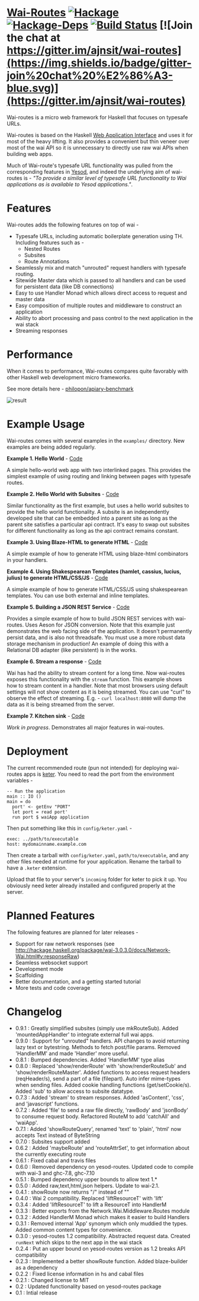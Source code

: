 [Wai-Routes](https://ajnsit.github.io/wai-routes) [![Hackage](https://img.shields.io/badge/hackage-v0.9.1-brightgreen.svg)](https://hackage.haskell.org/package/wai-routes) [![Hackage-Deps](https://img.shields.io/hackage-deps/v/wai-routes.svg)](http://packdeps.haskellers.com/feed?needle=wai-routes) [![Build Status](https://img.shields.io/travis/ajnsit/wai-routes.svg)](https://travis-ci.org/ajnsit/wai-routes) [![Join the chat at https://gitter.im/ajnsit/wai-routes](https://img.shields.io/badge/gitter-join%20chat%20%E2%86%A3-blue.svg)](https://gitter.im/ajnsit/wai-routes)
====================================

Wai-routes is a micro web framework for Haskell that focuses on typesafe URLs.

Wai-routes is based on the Haskell [Web Application Interface](http://hackage.haskell.org/package/wai) and uses it for most of the heavy lifting. It also provides a convenient but thin veneer over most of the wai API so it is unnecessary to directly use raw wai APIs when building web apps.

Much of Wai-route's typesafe URL functionality was pulled from the corresponding features in [Yesod](http://www.yesodweb.com/), and indeed the underlying aim of wai-routes is - *"To provide a similar level of typesafe URL functionality to Wai applications as is available to Yesod applications."*.

Features
==========

Wai-routes adds the following features on top of wai -

  - Typesafe URLs, including automatic boilerplate generation using TH. Including features such as -
    - Nested Routes
    - Subsites
    - Route Annotations
  - Seamlessly mix and match "unrouted" request handlers with typesafe routing.
  - Sitewide Master data which is passed to all handlers and can be used for persistent data (like DB connections)
  - Easy to use Handler Monad which allows direct access to request and master data
  - Easy composition of multiple routes and middleware to construct an application
  - Ability to abort processing and pass control to the next application in the wai stack
  - Streaming responses


Performance
===========

When it comes to performance, Wai-routes compares quite favorably with other Haskell web development micro frameworks.

See more details here - [philopon/apiary-benchmark](https://github.com/philopon/apiary-benchmark)

![result](./benchmark/result-tama.png)


Example Usage
=============

Wai-routes comes with several examples in the `examples/` directory. New examples are being added regularly.

**Example 1. Hello World** - [Code](examples/hello-world)

A simple hello-world web app with two interlinked pages. This provides the simplest example of using routing and linking between pages with typesafe routes.

**Example 2. Hello World with Subsites** - [Code](examples/subsites)

Similar functionality as the first example, but uses a hello world subsites to provide the hello world functionality. A subsite is an independently developed site that can be embedded into a parent site as long as the parent site satisfies a particular api contract. It's easy to swap out subsites for different functionality as long as the api contract remains constant.

**Example 3. Using Blaze-HTML to generate HTML** - [Code](examples/blaze-html)

A simple example of how to generate HTML using blaze-html combinators in your handlers.

**Example 4. Using Shakespearean Templates (hamlet, cassius, lucius, julius) to generate HTML/CSS/JS** - [Code](examples/shakespeare)

A simple example of how to generate HTML/CSS/JS using shakespearean templates. You can use both external and inline templates.

**Example 5. Building a JSON REST Service** - [Code](examples/rest-json)

Provides a simple example of how to build JSON REST services with wai-routes. Uses Aeson for JSON conversion. Note that this example just demonstrates the web facing side of the application. It doesn't permanently persist data, and is also not threadsafe. You must use a more robust data storage mechanism in production! An example of doing this with a Relational DB adapter (like persistent) is in the works.

**Example 6. Stream a response** - [Code](examples/streaming-response)

Wai has had the ability to stream content for a long time. Now wai-routes exposes this functionality with the `stream` function. This example shows how to stream content in a handler. Note that most browsers using default settings will not show content as it is being streamed. You can use "curl" to observe the effect of streaming. E.g. - `curl localhost:8080` will dump the data as it is being streamed from the server.

**Example 7. Kitchen sink** - [Code](examples/kitchen)

*Work in progress*. Demonstrates all major features in wai-routes.


Deployment
==========

The current recommended route (pun not intended) for deploying wai-routes apps is [keter](http://hackage.haskell.org/package/keter). You need to read the port from the environment variables -

    -- Run the application
    main :: IO ()
    main = do
      port' <- getEnv "PORT"
      let port = read port'
      run port $ waiApp application

Then put something like this in `config/keter.yaml` -

    exec: ../path/to/executable
    host: mydomainname.example.com

Then create a tarball with `config/keter.yaml`, `path/to/executable`, and any other files needed at runtime for your application. Rename the tarball to have a `.keter` extension.

Upload that file to your server's `incoming` folder for keter to pick it up. You obviously need keter already installed and configured properly at the server.

Planned Features
====================

The following features are planned for later releases -

- Support for raw network responses (see http://hackage.haskell.org/package/wai-3.0.3.0/docs/Network-Wai.html#v:responseRaw)
- Seamless websocket support
- Development mode
- Scaffolding
- Better documentation, and a getting started tutorial
- More tests and code coverage


Changelog
=========

* 0.9.1 : Greatly simplified subsites (simply use mkRouteSub). Added 'mountedAppHandler' to integrate external full wai apps.
* 0.9.0 : Support for "unrouted" handlers. API changes to avoid returning lazy text or bytestring. Methods to fetch post/file params. Removed 'HandlerMM' and made 'Handler' more useful.
* 0.8.1 : Bumped dependencies. Added 'HandlerMM' type alias
* 0.8.0 : Replaced 'show/renderRoute' with 'show/renderRouteSub' and 'show/renderRouteMaster'. Added functions to access request headers (reqHeader/s), send a part of a file (filepart). Auto infer mime-types when sending files. Added cookie handling functions (get/setCookie/s). Added 'sub' to allow access to subsite datatype.
* 0.7.3 : Added 'stream' to stream responses. Added 'asContent', 'css', and 'javascript' functions.
* 0.7.2 : Added 'file' to send a raw file directly, 'rawBody' and 'jsonBody' to consume request body. Refactored RouteM to add 'catchAll' and 'waiApp'.
* 0.7.1 : Added 'showRouteQuery', renamed 'text' to 'plain', 'html' now accepts Text instead of ByteString
* 0.7.0 : Subsites support added
* 0.6.2 : Added 'maybeRoute' and 'routeAttrSet', to get information about the currently executing route
* 0.6.1 : Fixed cabal and travis files
* 0.6.0 : Removed dependency on yesod-routes. Updated code to compile with wai-3 and ghc-7.8, ghc-7.10
* 0.5.1 : Bumped dependency upper bounds to allow text 1.*
* 0.5.0 : Added raw,text,html,json helpers. Update to wai-2.1.
* 0.4.1 : showRoute now returns "/" instead of ""
* 0.4.0 : Wai 2 compatibility. Replaced 'liftResourceT' with 'lift'
* 0.3.4 : Added 'liftResourceT' to lift a ResourceT into HandlerM
* 0.3.3 : Better exports from the Network.Wai.Middleware.Routes module
* 0.3.2 : Added HandlerM Monad which makes it easier to build Handlers
* 0.3.1 : Removed internal 'App' synonym which only muddied the types. Added common content types for convenience.
* 0.3.0 : yesod-routes 1.2 compatibility. Abstracted request data. Created `runNext` which skips to the next app in the wai stack
* 0.2.4 : Put an upper bound on yesod-routes version as 1.2 breaks API compatibility
* 0.2.3 : Implemented a better showRoute function. Added blaze-builder as a dependency
* 0.2.2 : Fixed license information in hs and cabal files
* 0.2.1 : Changed license to MIT
* 0.2   : Updated functionality based on yesod-routes package
* 0.1   : Intial release

